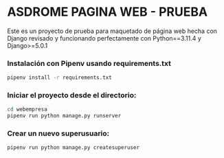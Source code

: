 # ASDROME PAGINA WEB - PRUEBA

Este es un proyecto de prueba para maquetado de página web hecha con Django
revisado y funcionando perfectamente con Python==3.11.4 y Django>=5.0.1

### Instalación con Pipenv usando requirements.txt

```bash
pipenv install -r requirements.txt
```

### Iniciar el proyecto desde el directorio:

```bash
cd webempresa
pipenv run python manage.py runserver
```

### Crear un nuevo superusuario:

```bash
pipenv run python manage.py createsuperuser
```
